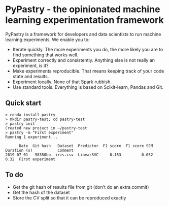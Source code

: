 PyPastry - the opinionated machine learning experimentation framework
=====================================================================

PyPastry is a framework for developers and data scientists to run
machine learning experiments. We enable you to:

 - Iterate quickly. The more experiments you do, the more likely you
   are to find something that works well.
 - Experiment correctly and consistently. Anything else is not really
   an experiment, is it?
 - Make experiments reproducible. That means keeping track of your
   code state and results.
 - Experiment locally. None of that Spark rubbish.
 - Use standard tools. Everything is based on Scikit-learn, Pandas and Git.

Quick start
-----------

    > conda install pastry
	> mkdir pastry-test; cd pastry-test
	> pastry init
    Created new project in ~/pastry-test
    > pastry -m "First experiment"
	Running 1 experiment...

          Date  Git hash   Dataset  Predictor  F1 score  F1 score SEM  Duration (s)           Comment
    2019-07-01   98350bb  iris.csv  LinearSVC     0.153         0.052          0.32  First experiment

To do
-----

 - Get the git hash of results file from git (don't do an extra commit)
 - Get the hash of the dataset
 - Store the CV split so that it can be reproduced exactly
 